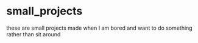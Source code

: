 # small_projects
these are small projects made when I am bored and want to do something rather than sit around

